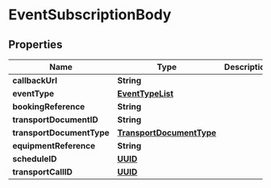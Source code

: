 # EventSubscriptionBody

## Properties
Name | Type | Description | Notes
------------ | ------------- | ------------- | -------------
**callbackUrl** | **String** |  | 
**eventType** | [**EventTypeList**](EventTypeList.md) |  |  [optional]
**bookingReference** | **String** |  |  [optional]
**transportDocumentID** | **String** |  |  [optional]
**transportDocumentType** | [**TransportDocumentType**](TransportDocumentType.md) |  |  [optional]
**equipmentReference** | **String** |  |  [optional]
**scheduleID** | [**UUID**](UUID.md) |  |  [optional]
**transportCallID** | [**UUID**](UUID.md) |  |  [optional]

